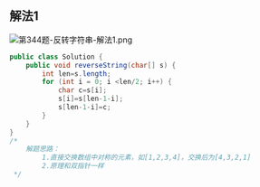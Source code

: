 ## 解法1
![第344题-反转字符串-解法1.png](https://pic.leetcode-cn.com/1615985591-MxSQQK-%E7%AC%AC344%E9%A2%98-%E5%8F%8D%E8%BD%AC%E5%AD%97%E7%AC%A6%E4%B8%B2-%E8%A7%A3%E6%B3%951.png)
```java
public class Solution {
    public void reverseString(char[] s) {
        int len=s.length;
        for (int i = 0; i <len/2; i++) {
            char c=s[i];
            s[i]=s[len-1-i];
            s[len-1-i]=c;
        }
    }
}
/*
    解题思路：
        1.直接交换数组中对称的元素，如[1,2,3,4]，交换后为[4,3,2,1]
        2.原理和双指针一样
 */
```
